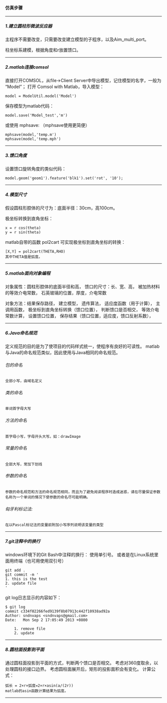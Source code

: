#### 仿真步骤
---
##### 1.建立圆柱形微波反应器

主程序不需要改变，只需要改变建立模型的子程序，以及Aim_multi_port。

柱坐标系建模，根据角度和r放置馈口。

---

##### 2.matlab连接comsol

直接打开COMSOL，从file->Client Server中导出模型，记住模型的名字，一般为 “Model”；
打开 Comsol with Matlab，导入模型： 
```
model = ModelUtil.model('Model')
```
保存模型为matlab代码：
```
model.save('Model_test','m')
```

或使用 mphsave: （mphsave使用更简便）
```
mphsave(model,'temp.m')
mphsave(model,'temp.mph')
```
---

##### 3.馈口角度


设置馈口旋转角度的类似代码：
```
model.geom('geom1').feature('blk1').set('rot', '10');
```


---

##### 4.模型尺寸
假设圆柱形腔体的尺寸为：底面半径：30cm，高100cm。

极坐标转换到直角坐标：
```
x = r cos(theta)
y = r sin(theta)
```

matlab自带的函数 pol2cart 可实现极坐标到直角坐标的转换：
```
[X,Y] = pol2cart(THETA,RHO)
其中THETA值是弧度。
```

---

##### 5.matlab面向对象编程

对象属性：圆柱形腔体的底面半径和高，
        馈口的尺寸：长、宽、高，
        被加热材料的等效介电常数，
        石英玻璃的位置，厚度，介电常数


对象方法：结果保存路径，
        建立模型，
        遗传算法，
        适应度函数（用于计算），
        主调用函数，
        极坐标到直角坐标转换（馈口位置），
        判断馈口是否相交，
        等效介电常数计算，
        设置馈口位置，
        保存结果（馈口位置，适应度，馈口反射系数），

---

##### 6.Java命名规范

定义规范的目的是为了使项目的代码样式统一，使程序有良好的可读性。
matlab与Java的命名规范类似，因此使用与Java相同的命名规范。

###### 包的命名
    全部小写，由域名定义

###### 类的命名
    单词首字母大写

###### 方法的命名
    首字母小写，字母开头大写。如：drawImage

###### 常量的命名
    全部大写，常加下划线

###### 参数的命名
    参数的命名规范和方法的命名规范相同，而且为了避免阅读程序时造成迷惑，请在尽量保证参数名称为一个单词的情况下使参数的命名尽可能明确。

###### 匈牙利标记法:
    在以Pascal标记法的变量前附加小写序列说明该变量的类型

---

##### 7.git注释中的换行

windows环境下的Git Bash中注释的换行： 使用单引号。 
或者是在Linux系统里面用终端（也可用使用双引号）
```
git add .
git commit -m '
1. this is the test 
2. update file
'
```
 

git log日志显示的内容如下： 
```
$ git log
commit c334f02266fed9139f8b07913c442f10938ad92a
Author: sndnvaps <sndnvaps@gmail.com>
Date:   Mon Sep 2 17:05:49 2013 +0800

    1. remove file
    2. update
```

---

##### 8.圆柱面投影到平面

通过圆柱面投影到平面的方式，判断两个馈口是否相交。
考虑对360度取余，以处理圆柱的接口边界。
考虑圆柱面展开后，矩形的投影面积会有变化。
计算公式：
```
弧长 = 2×r×弧度=2×r×asin(a/(2r))
matlab的asin函数计算结果为弧度。
```

---

